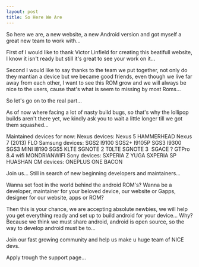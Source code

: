 ```yaml
---
layout: post
title: So Here We Are
---
```


So here we are, a new website, a new Android version and got myself a great new team to work with... 

First of I would like to thank Victor Linfield for creating this beatifull website, I know it isn't ready but still it's great to see your work on it...

Second I would like to say thanks to the team we put together, not only do they mantian a device but we became good friends, even though we live far away from each other, I want to see this ROM grow and we will always be nice to the users, cause that's what is seem to missing by most Roms...

So let's go on to the real part...

As of now where facing a lot of nasty build bugs, so that's why the lollipop builds aren't there yet, we kindly ask you to wait a little longer till we got them squashed...

Maintained devices for now: Nexus devices: Nexus 5 HAMMERHEAD Nexus 7 (2013) FLO​​​​​​​​​​ Samsung devices: SGS2 I9100​​​​​​​​​​ SGS2+ I9105P​​​​​​​​​​ SGS3 I9300​​​​​​​​​​ SGS3 MINI I8190 SGS5 KLTE SGNOTE 2 T0LTE SGNOTE 3 ​​​​​​​​​​ SGACE ? GTPro 8.4 wifi MONDRIANWIFI Sony devices: SXPERIA Z YUGA SXPERIA SP HUASHAN​​​​​​​​​​ CM devices: ONEPLUS ONE BACON

Join us... Still in search of new beginning developers and maintainers...

Wanna set foot in the world behind the android ROM's? Wanna be a developer, maintainer for your beloved device, our website or Gapps, designer for our website, apps or ROM?

Then this is your chance, we are accepting absolute newbies, we will help you get everything ready and set up to build android for your device... Why? Because we think we must share android, android is open source, so the way to develop android must be to...

Join our fast growing community and help us make u huge team of NICE devs.

Apply trough the support page...
